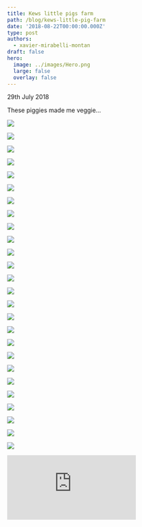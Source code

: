 ```yaml
---
title: Kews little pigs farm
path: /blog/kews-little-pig-farm
date: '2018-08-22T00:00:00.000Z'
type: post
authors:
  - xavier-mirabelli-montan
draft: false
hero:
  image: ../images/Hero.png
  large: false
  overlay: false
---
```


29th July 2018

These piggies made me veggie…

![](https://cdn-images-1.medium.com/max/5476/1*tNkiXe39_r2HWCSgTCo23A.jpeg)

![](https://cdn-images-1.medium.com/max/5476/1*--_BHO_yn5U72LsrAKvlnw.jpeg)

![](https://cdn-images-1.medium.com/max/5476/1*gt3pCiJBDmVPiA8aASrWOg.jpeg)

![](https://cdn-images-1.medium.com/max/5476/1*YM-iq-glGTfR8cu0A3oQCg.jpeg)

![](https://cdn-images-1.medium.com/max/5476/1*JS1yfi1Z54kb_7hQWYJvmA.jpeg)

![](https://cdn-images-1.medium.com/max/5476/1*1IBakgWYUnca_gsZ065lRA.jpeg)

![](https://cdn-images-1.medium.com/max/5476/1*JYJa4nIk7lP-4CEk-_XUsA.jpeg)

![](https://cdn-images-1.medium.com/max/5476/1*u8m18WpjGyYoRPRZUxRgAQ.jpeg)

![](https://cdn-images-1.medium.com/max/5476/1*WdXJ9Vu8hcLdDZBS_nv7Kw.jpeg)

![](https://cdn-images-1.medium.com/max/5476/1*1lrWFJshSbL32jzoZRRfbA.jpeg)

![](https://cdn-images-1.medium.com/max/5476/1*yHl0QEwIV01rFzN-Ehay8g.jpeg)

![](https://cdn-images-1.medium.com/max/5476/1*l4x26-ajaUvFhtqr3Jia9g.jpeg)

![](https://cdn-images-1.medium.com/max/5476/1*z30gUeK4QQ4ruzDZV7yaGg.jpeg)

![](https://cdn-images-1.medium.com/max/5476/1*TcvDK1Gw2aADcBspNMD0xw.jpeg)

![](https://cdn-images-1.medium.com/max/5476/1*rmZtRKZ_e8kFWODLdj73sg.jpeg)

![](https://cdn-images-1.medium.com/max/5476/1*hcDgU97VVFxcQe90QPgERw.jpeg)

![](https://cdn-images-1.medium.com/max/5476/1*4Sfh9ta4dud7UX1KRHzS1g.jpeg)

![](https://cdn-images-1.medium.com/max/5476/1*8Hu036gA2MXI4RsCT-du5Q.jpeg)

![](https://cdn-images-1.medium.com/max/5476/1*Md_8Eq8UI7XVKKF3Xh8sFw.jpeg)

![](https://cdn-images-1.medium.com/max/5476/1*iFElxyHt352SexHgAJd9Nw.jpeg)

![](https://cdn-images-1.medium.com/max/5476/1*i8anslqPEKmfb6D63LC_8A.jpeg)

![](https://cdn-images-1.medium.com/max/3650/1*tTxuO612uOajxL7f5Q5Z5g.jpeg)

![](https://cdn-images-1.medium.com/max/5476/1*2_renlHH4aT35Nf48pNZCw.jpeg)

![](https://cdn-images-1.medium.com/max/5476/1*xBlS3aWVCU7xWGEeRGSlRQ.jpeg)

![](https://cdn-images-1.medium.com/max/5476/1*odx1fxI7CydA53BPwMIx4g.jpeg)

![](https://cdn-images-1.medium.com/max/5476/1*eQihm6oxjzG35MTsiJ9vuA.jpeg)

<iframe src="https://medium.com/media/20e137b7062f6f72b584365a5b615812" frameborder=0></iframe>
